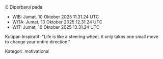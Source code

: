⏰ Diperbarui pada:
- WIB: Jumat, 10 Oktober 2025 11.31.24 UTC
- WITA: Jumat, 10 Oktober 2025 12.31.24 UTC
- WIT: Jumat, 10 Oktober 2025 13.31.24 UTC

Kutipan Inspiratif:
"Life is like a steering wheel, it only takes one small move to change your entire direction."


Kategori: motivational

